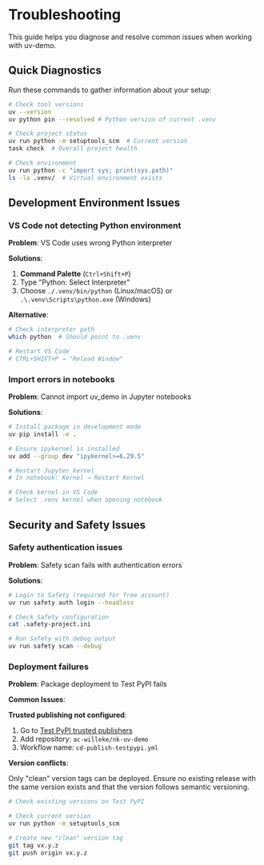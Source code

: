 # Troubleshooting

This guide helps you diagnose and resolve common issues when working with uv-demo.

## Quick Diagnostics

Run these commands to gather information about your setup:

```bash
# Check tool versions
uv --version
uv python pin --resolved # Python version of current .venv

# Check project status
uv run python -m setuptools_scm  # Current version
task check  # Overall project health

# Check environment
uv run python -c "import sys; print(sys.path)"
ls -la .venv/  # Virtual environment exists
```

## Development Environment Issues

### VS Code not detecting Python environment

**Problem**: VS Code uses wrong Python interpreter

**Solutions**:
1. **Command Palette** (`Ctrl+Shift+P`)
2. Type "Python: Select Interpreter"
3. Choose `./.venv/bin/python` (Linux/macOS) or `.\.venv\Scripts\python.exe` (Windows)

**Alternative**:
```bash
# Check interpreter path
which python  # Should point to .venv

# Restart VS Code
# CTRL+SHIFT+P → "Reload Window"
```

### Import errors in notebooks

**Problem**: Cannot import uv_demo in Jupyter notebooks

**Solutions**:
```bash
# Install package in development mode
uv pip install -e .

# Ensure ipykernel is installed
uv add --group dev "ipykernel>=6.29.5"

# Restart Jupyter kernel
# In notebook: Kernel → Restart Kernel

# Check kernel in VS Code
# Select .venv kernel when opening notebook
```

## Security and Safety Issues

### Safety authentication issues

**Problem**: Safety scan fails with authentication errors

**Solutions**:
```bash
# Login to Safety (required for free account)
uv run safety auth login --headless

# Check Safety configuration
cat .safety-project.ini

# Run Safety with debug output
uv run safety scan --debug
```

### Deployment failures

**Problem**: Package deployment to Test PyPI fails

**Common Issues**:

**Trusted publishing not configured**:
1. Go to [Test PyPI trusted publishers](https://test.pypi.org/manage/account/publishing/)
2. Add repository: `ac-willeke/nk-uv-demo`
3. Workflow name: `cd-publish-testpypi.yml`

**Version conflicts**:

Only "clean" version tags can be deployed. Ensure no existing release with the same version exists and that the version follows semantic versioning.

```bash
# Check existing versions on Test PyPI

# Check current version
uv run python -m setuptools_scm

# Create new "clean" version tag
git tag vx.y.z
git push origin vx.y.z
```

